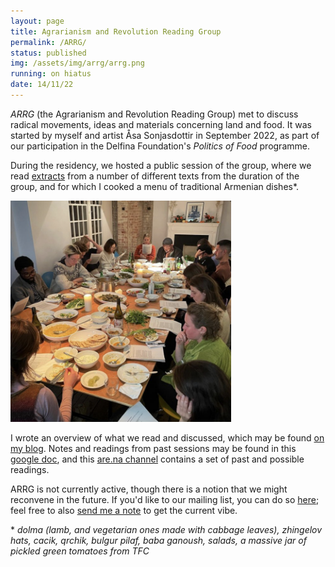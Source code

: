 ```yaml
---
layout: page
title: Agrarianism and Revolution Reading Group
permalink: /ARRG/
status: published
img: /assets/img/arrg/arrg.png
running: on hiatus
date: 14/11/22
---
```


*ARRG* (the Agrarianism and Revolution Reading Group) met to discuss radical movements, ideas and materials concerning land and food. It was started by myself and artist Åsa Sonjasdottir in September 2022, as part of our participation in the Delfina Foundation's *Politics of Food* programme.

During the residency, we hosted a public session of the group, where we read [extracts](https://docs.google.com/document/d/1oNgzUjutr89nlHAIw9cVgY69Y9DheJiAVmxg084NsWI/edit) from a number of different texts from the duration of the group, and for which I cooked a menu of traditional Armenian dishes*.

<img src="/assets/img/arrg/arrg.png" width="70%" />

I wrote an overview of what we read and discussed, which may be found [on my blog](https://soup.agnescameron.info//2023/01/08/arrg.html). Notes and readings from past sessions may be found in this [google doc](https://docs.google.com/document/d/1kZ0qLvmJgfvJ6jN8SSwNWMlcbrEOX7vNFZBx3yVDuwY/edit#), and this [are.na channel](https://www.are.na/agnes-cameron/arrg-meovcqgdmcu) contains a set of past and possible readings.

ARRG is not currently active, though there is a notion that we might reconvene in the future. If you'd like to our mailing list, you can do so [here](https://mailman.mit.edu/mailman/listinfo/arrg); feel free to also [send me a note](mailto:agnescam@mit.edu) to get the current vibe.


\* *dolma (lamb, and vegetarian ones made with cabbage leaves), zhingelov hats, cacik, qrchik, bulgur pilaf, baba ganoush, salads, a massive jar of pickled green tomatoes from TFC*